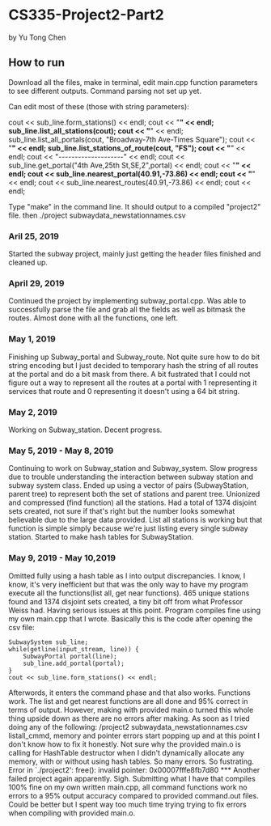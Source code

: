 # CS335-Project2-Part2
by Yu Tong Chen


## How to run

Download all the files, make in terminal, edit main.cpp function parameters 
to see different outputs. Command parsing not set up yet. 

Can edit most of these (those with string parameters):

cout << sub_line.form_stations() << endl;
    cout << "************************" << endl;
    sub_line.list_all_stations(cout);
    cout << "************************" << endl;
    sub_line.list_all_portals(cout, "Broadway-7th Ave-Times Square");
    cout << "************************" << endl;
    sub_line.list_stations_of_route(cout, "FS");
    cout << "************************" << endl;
    cout << "--------------------" << endl;
    cout << sub_line.get_portal("4th Ave,25th St,SE,2",portal) << endl;
    cout << "************************" << endl;
    cout << sub_line.nearest_portal(40.91,-73.86) << endl;
    cout << "************************" << endl;
    cout << sub_line.nearest_routes(40.91,-73.86) << endl;
    cout << endl;

Type "make" in the command line. It should output to a compiled "project2" file.
then
./project subwaydata_newstationnames.csv <some command file>

### Aril 25, 2019
Started the subway project, mainly just getting the header files finished and cleaned up.

### April 29, 2019
Continued the project by implementing subway_portal.cpp. Was able to successfully parse the file and grab all the fields as well as bitmask the routes.
Almost done with all the functions, one left.

### May 1, 2019
Finishing up Subway_portal and Subway_route. Not quite sure how to do bit string encoding but I just decided to temporary hash the string of all routes at the portal and do a bit mask from there. A bit fustrated that I could not
figure out a way to represent all the routes at a portal with 1 representing it services that route and 0 representing it doesn't using a 64 bit string.

### May 2, 2019
Working on Subway_station. Decent progress.

### May 5, 2019 - May 8, 2019
Continuing to work on Subway_station and Subway_system. Slow progress due to trouble understanding the interaction between subway station and subway system class. Ended up using a vector of pairs (SubwayStation, parent tree)
to represent both the set of stations and parent tree. Unionized and compressed (find function) all the stations. Had a total of 1374 disjoint sets created, not sure if that's right but the number looks somewhat believable
due to the large data provided. List all stations is working but that function is simple simply because we're just listing every single subway station. Started to make hash tables for SubwayStation.

### May 9, 2019 - May 10,2019
Omitted fully using a hash table as I into output discrepancies. I know, I know, it's very inefficient but that was the only way to
have my program execute all the functions(list all, get near functions). 465 unique stations found and 1374 disjoint sets created, a tiny bit off from what Professor Weiss had.
Having serious issues at this point. Program compiles fine using my own main.cpp that I wrote. Basically this is the code after opening the csv file:

    SubwaySystem sub_line;
    while(getline(input_stream, line)) {
        SubwayPortal portal(line);
        sub_line.add_portal(portal);
    }
    cout << sub_line.form_stations() << endl;

Afterwords, it enters the command phase and that also works.
Functions work. The list and get nearest functions are all done and 95% correct in terms of output. However, making with provided
main.o turned this whole thing upside down as there are no errors after making. As soon as I tried doing any of the following: /project2 subwaydata_newstationnames.csv listall_cmmd, memory and pointer errors start popping up and
at this point I don't know how to fix it honestly. Not sure why the provided main.o is calling for HashTable destructor when I didn't dynamically allocate any memory, with
or without using hash tables. So many errors. So fustrating.
Error in `./project2': free(): invalid pointer: 0x00007fffe8fb7d80 ***
Another failed project again apparently. Sigh. 
Submitting what I have that compiles 100% fine on my own written main.cpp, all command functions work no errors to a 95% output accuracy compared to provided command.out files. Could be better but I spent way too much time trying 
trying to fix errors when compiling with provided main.o.  